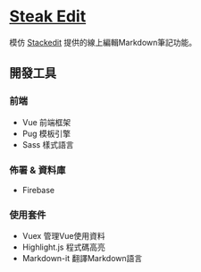 # [Steak Edit](https://steakedit.firebaseapp.com/)
模仿 [Stackedit](https://stackedit.io/app) 提供的線上編輯Markdown筆記功能。

## 開發工具
### 前端
- Vue 前端框架
- Pug 模板引擎
- Sass 樣式語言
### 佈署 & 資料庫
- Firebase
### 使用套件
- Vuex 管理Vue使用資料
- Highlight.js 程式碼高亮
- Markdown-it 翻譯Markdown語言

